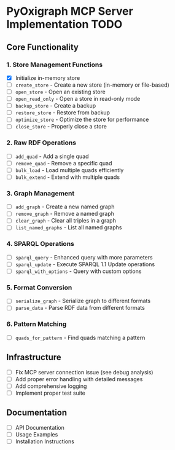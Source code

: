 # PyOxigraph MCP Server Implementation TODO

## Core Functionality

### 1. Store Management Functions
- [x] Initialize in-memory store
- [ ] `create_store` - Create a new store (in-memory or file-based)
- [ ] `open_store` - Open an existing store
- [ ] `open_read_only` - Open a store in read-only mode
- [ ] `backup_store` - Create a backup
- [ ] `restore_store` - Restore from backup
- [ ] `optimize_store` - Optimize the store for performance
- [ ] `close_store` - Properly close a store

### 2. Raw RDF Operations
- [ ] `add_quad` - Add a single quad
- [ ] `remove_quad` - Remove a specific quad
- [ ] `bulk_load` - Load multiple quads efficiently
- [ ] `bulk_extend` - Extend with multiple quads

### 3. Graph Management
- [ ] `add_graph` - Create a new named graph
- [ ] `remove_graph` - Remove a named graph
- [ ] `clear_graph` - Clear all triples in a graph
- [ ] `list_named_graphs` - List all named graphs

### 4. SPARQL Operations
- [ ] `sparql_query` - Enhanced query with more parameters
- [ ] `sparql_update` - Execute SPARQL 1.1 Update operations
- [ ] `sparql_with_options` - Query with custom options

### 5. Format Conversion
- [ ] `serialize_graph` - Serialize graph to different formats
- [ ] `parse_data` - Parse RDF data from different formats

### 6. Pattern Matching
- [ ] `quads_for_pattern` - Find quads matching a pattern

## Infrastructure
- [ ] Fix MCP server connection issue (see debug analysis)
- [ ] Add proper error handling with detailed messages
- [ ] Add comprehensive logging
- [ ] Implement proper test suite

## Documentation
- [ ] API Documentation
- [ ] Usage Examples
- [ ] Installation Instructions
